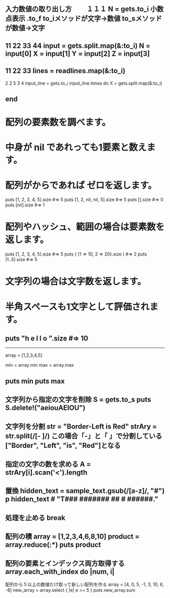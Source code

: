 入力数値の取り出し方　　
１１１
N = gets.to_i
小数点表示
.to_f
to_iメソッドが文字→数値
to_sメソッドが数値→文字
---
11 22 33 44
input = gets.split.map(&:to_i)
N = input[0]
X = input[1]
Y = input[2]
Z = input[3]
---
11
22
33
lines = readlines.map(&:to_i)
---
2
2 5
3 4
input_line = gets.to_i
input_line.times do
  X = gets.split.map(&:to_i)

end
---
# 配列の要素数を調べます。
# 中身が nil であれっても1要素と数えます。
# 配列がからであれば ゼロを返します。
puts [1, 2, 3, 4, 5].size #=> 5
puts [1, 2, nil, nil, 5].size #=> 5
puts [].size #=> 0
puts [nil].size #=> 1
# 配列やハッシュ、範囲の場合は要素数を返します。
puts [1, 2, 3, 4, 5].size #=> 5
puts ( {1 => 10, 2 => 20}.size ) #=> 2
puts (1..5).size #=> 5
# 文字列の場合は文字数を返します。
# 半角スペースも1文字として評価されます。
puts "h e l l o ".size #=> 10
---

---
array = [1,2,3,4,5]

min = array.min
max = array.max

puts min
puts max
---
文字列から指定の文字を削除
S = gets.to_s
puts S.delete!("aeiouAEIOU")
---
文字列を分割
str = "Border-Left is Red"
strAry = str.split(/[- ]/)
この場合「-」と「 」で分割している
["Border", "Left", "is", "Red"]となる
---
指定の文字の数を求める
    A = strAry[i].scan('<').length
---
置換
hidden_text = sample_text.gsub(/[a-z]/, "#")
p hidden_text # "T### ####### ## # ######."
---
処理を止める
break
---
配列の積
array = [1,2,3,4,6,8,10]
product = array.reduce(:*)
puts product
---
配列の要素とインデックス両方取得する
array.each_with_index do |num, i|
---
配列から５以上の数値だけ取って新しい配列を作る
array = [4, 0, 5, -1, 3, 10, 6, -8]
new_array = array.select { |e| e >= 5 }
puts new_array.sum
